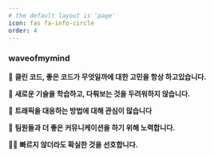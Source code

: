 ```yaml
---
# the default layout is 'page'
icon: fas fa-info-circle
order: 4
---
```


### waveofmymind

🤔 **클린 코드, 좋은 코드가 무엇일까에 대한 고민을 항상 하고있습니다.**

🤗 **새로운 기술을 학습하고, 다뤄보는 것을 두려워하지 않습니다.**

👀 **트래픽을 대응하는 방법에 대해 관심이 많습니다**

💭 **팀원들과 더 좋은 커뮤니케이션을 하기 위해 노력합니다.**

💪🏻 **빠르지 않더라도 확실한 것을 선호합니다.**
